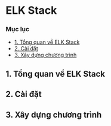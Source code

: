 # ELK Stack

### Mục lục 
* [1. Tổng quan về ELK Stack](#overview)
* [2. Cài đặt](#install)
* [3. Xây dựng chương trình](#application)

<a name="overview"></a>
## 1. Tổng quan về ELK Stack



<a name="install"></a>
## 2. Cài đặt 

<a name="application"></a>
## 3. Xây dựng chương trình 
